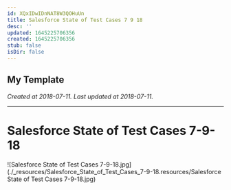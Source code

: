 ```yaml
---
id: XQxIDwIDnNAT8W3QOHuUn
title: Salesforce State of Test Cases 7 9 18
desc: ''
updated: 1645225706356
created: 1645225706356
stub: false
isDir: false
---
```

My Template
---

_Created at 2018-07-11._
_Last updated at 2018-07-11._




---

# Salesforce State of Test Cases 7-9-18


![Salesforce State of Test Cases 7-9-18.jpg](./_resources/Salesforce_State_of_Test_Cases_7-9-18.resources/Salesforce State of Test Cases 7-9-18.jpg)

